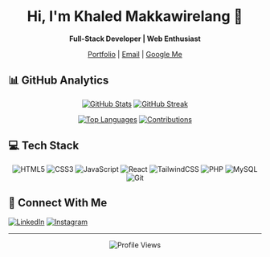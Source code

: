 <div align="center">
  
# Hi, I'm Khaled Makkawirelang 👋

**Full-Stack Developer | Web Enthusiast**

[Portfolio](https://github.com/oledunwahid) | [Email](mailto:makkawirelang@gmail.com) | [Google Me](https://www.google.com/search?q=khaled+makkawirelang)

</div>

## 📊 GitHub Analytics

<div align="center">
  
[![GitHub Stats](https://github-readme-stats-sigma-five.vercel.app/api?username=oledunwahid&show_icons=true&theme=tokyonight&hide_border=true&include_all_commits=true&count_private=true)](https://github.com/oledunwahid)
[![GitHub Streak](https://github-readme-streak-stats.herokuapp.com/?user=oledunwahid&theme=tokyonight&hide_border=true)](https://github.com/oledunwahid)

[![Top Languages](https://github-readme-stats-sigma-five.vercel.app/api/top-langs/?username=oledunwahid&theme=tokyonight&hide_border=true&include_all_commits=true&count_private=true&layout=compact&langs_count=8)](https://github.com/oledunwahid)
[![Contributions](https://github-contributor-stats.vercel.app/api?username=oledunwahid&limit=5&theme=tokyonight&hide_border=true&combine_all_yearly_contributions=true)](https://github.com/oledunwahid)

</div>

## 💻 Tech Stack

<div align="center">

![HTML5](https://img.shields.io/badge/HTML5-E34F26?style=for-the-badge&logo=html5&logoColor=white)
![CSS3](https://img.shields.io/badge/CSS3-1572B6?style=for-the-badge&logo=css3&logoColor=white)
![JavaScript](https://img.shields.io/badge/JavaScript-F7DF1E?style=for-the-badge&logo=javascript&logoColor=black)
![React](https://img.shields.io/badge/React-61DAFB?style=for-the-badge&logo=react&logoColor=black)
![TailwindCSS](https://img.shields.io/badge/TailwindCSS-38B2AC?style=for-the-badge&logo=tailwind-css&logoColor=white)
![PHP](https://img.shields.io/badge/PHP-777BB4?style=for-the-badge&logo=php&logoColor=white)
![MySQL](https://img.shields.io/badge/MySQL-4479A1?style=for-the-badge&logo=mysql&logoColor=white)
![Git](https://img.shields.io/badge/Git-F05032?style=for-the-badge&logo=git&logoColor=white)

</div>

## 🤝 Connect With Me

<div align="left">

[![LinkedIn](https://img.shields.io/badge/LinkedIn-0077B5?style=for-the-badge&logo=linkedin&logoColor=white)](https://linkedin.com/in/khaled-makkawirelang-a29174236)
[![Instagram](https://img.shields.io/badge/Instagram-E4405F?style=for-the-badge&logo=instagram&logoColor=white)](https://www.instagram.com/khalmk/)

</div>

---

<div align="center">
  
![Profile Views](https://komarev.com/ghpvc/?username=oledunwahid&color=blue&style=flat-square)

</div>
